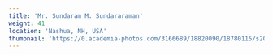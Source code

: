 ```yaml
---
title: 'Mr. Sundaram M. Sundararaman'
weight: 41
location: 'Nashua, NH, USA'
thumbnail: 'https://0.academia-photos.com/3166689/18820090/18780115/s200_k.kalyanasundaram.jpg'
---
```


